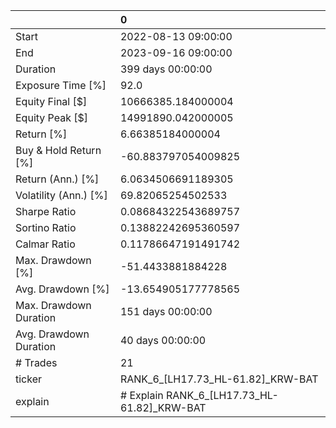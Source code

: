 |                        | 0                                           |
|:-----------------------|:--------------------------------------------|
| Start                  | 2022-08-13 09:00:00                         |
| End                    | 2023-09-16 09:00:00                         |
| Duration               | 399 days 00:00:00                           |
| Exposure Time [%]      | 92.0                                        |
| Equity Final [$]       | 10666385.184000004                          |
| Equity Peak [$]        | 14991890.042000005                          |
| Return [%]             | 6.66385184000004                            |
| Buy & Hold Return [%]  | -60.883797054009825                         |
| Return (Ann.) [%]      | 6.0634506691189305                          |
| Volatility (Ann.) [%]  | 69.82065254502533                           |
| Sharpe Ratio           | 0.08684322543689757                         |
| Sortino Ratio          | 0.13882242695360597                         |
| Calmar Ratio           | 0.11786647191491742                         |
| Max. Drawdown [%]      | -51.4433881884228                           |
| Avg. Drawdown [%]      | -13.654905177778565                         |
| Max. Drawdown Duration | 151 days 00:00:00                           |
| Avg. Drawdown Duration | 40 days 00:00:00                            |
| # Trades               | 21                                          |
| ticker                 | RANK_6_[LH17.73_HL-61.82]_KRW-BAT           |
| explain                | # Explain RANK_6_[LH17.73_HL-61.82]_KRW-BAT |